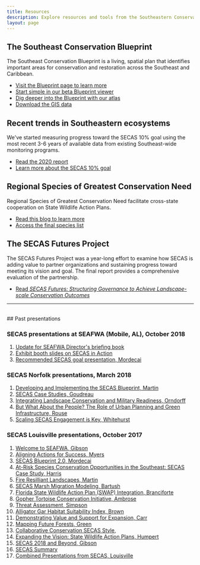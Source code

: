 ```yaml
---
title: Resources
description: Explore resources and tools from the Southeastern Conservation Adaptation Strategy.
layout: page
---
```

## The Southeast Conservation Blueprint

The Southeast Conservation Blueprint is a living, spatial plan that identifies important areas for conservation and restoration across the Southeast and Caribbean. 
<ul><li><a href="../blueprint">Visit the Blueprint page to learn more</a></li>
  <li><a href="https://blueprint.geoplatform.gov/southeast/">Start simple in our beta Blueprint viewer</a></li>
  <li><a href="https://seregion.databasin.org/galleries/5d5eb2989ea14a9f8df3ebb619fe470c">Dig deeper into the Blueprint with our atlas</a></li>
  <li><a href="https://www.sciencebase.gov/catalog/file/get/5f85ac4582cebef40f14c541?name=SE_Blueprint2020_DataDownload.zip">Download the GIS data</a></li></ul>

## Recent trends in Southeastern ecosystems

We've started measuring progress toward the SECAS 10% goal using the most recent 3-6 years of available data from existing Southeast-wide monitoring programs.
<ul><li><a href="../pdf/SECAS-goal-report-2020.pdf">Read the 2020 report</a></li>
  <li><a href="../our-goal">Learn more about the SECAS 10% goal</a></li></ul>
  
## Regional Species of Greatest Conservation Need

Regional Species of Greatest Conservation Need facilitate cross-state cooperation on State Wildlife Action Plans. 
<ul><li><a href="../2019/09/30/Priorities-for-Conservation-in-Southeastern-States.html">Read this blog to learn more</a></li>
  <li><a href="https://airtable.com/shrDBqYvc0WlUIfh7">Access the final species list</a></li></ul>
  
## The SECAS Futures Project

The SECAS Futures Project was a year-long effort to examine how SECAS is adding value to partner organizations and sustaining progress toward meeting its vision and goal. The final report provides a comprehensive evaluation of the partnership.
<ul><li><a href="../pdf/SECAS_Futures_final_report_March_2021.pdf">Read <i>SECAS Futures: Structuring Governance to Achieve Landscape-scale Conservation Outcomes</i></a></li></ul>
  
---
  
<br>## Past presentations
### SECAS presentations at SEAFWA (Mobile, AL), October 2018

1. [Update for SEAFWA Director's briefing book](../pdf/SEAFWA-briefing-book.pdf)
2. [Exhibit booth slides on SECAS in Action](../pdf/SECAS-slides.pdf)
3. [Recommended SECAS goal presentation, Mordecai](../pdf/Draft-SECAS-overarching-goal-for-SEAWFA-WDC.pdf)

### SECAS Norfolk presentations, March 2018

1. [Developing and Implementing the SECAS Blueprint, Martin](../pdf/norfolk/developing-and-implementing-the-SECAS-blueprint-Martin.pdf)
2. [SECAS Case Studies, Goudreau](../pdf/norfolk/SECAS-case-studies-Goudreau.pdf)
3. [Integrating Landscape Conservation and Military Readiness, Orndorff](../pdf/norfolk/integrating-landscape-conservation-and-military-readiness-Orndorff.pdf)
4. [But What About the People? The Role of Urban Planning and Green Infrastructure, Rouse](../pdf/norfolk/but-what-about-the-people-Rouse.pdf)
5. [Scaling SECAS Engagement is Key, Whitehurst](../pdf/norfolk/scaling-SECAS-engagement-is-the-key-Whitehurst.pdf)

### SECAS Louisville presentations, October 2017

1. [Welcome to SEAFWA, Gibson](../pdf/louisville/welcome-to-seafwa-gibson.pdf)
2. [Aligning Actions for Success, Myers](../pdf/louisville/aligning-actions-for-success-myers.pdf)
3. [SECAS Blueprint 2.0, Mordecai](../pdf/louisville/secas-blueprint-2.0-mordecai.pdf)
4. [At-Risk Species Conservation Opportunities in the Southeast: SECAS Case Study, Harris](../pdf/louisville/at-risk-species-for-secas-harris.pdf)
5. [Fire Resilliant Landscapes, Martin](../pdf/louisville/resilient-landscapes-and-fire​-martin.pdf)
6. [SECAS Marsh Migration Modeling, Bartush](../pdf/louisville/marsh-migration-modeling-bartush.pdf)
7. [Florida State Wildlife Action Plan (SWAP) Integration, Branciforte](../pdf/louisville/florida-swap-integration-branciforte.pdf)
8. [Gopher Tortoise Conservation Initiative, Ambrose](../pdf/louisville/gopher-tortoise-recovery-ambrose.pdf)
9. [Threat Assessment, Simpson](../pdf/louisville/threat-assessment-simpson.pdf)
10. [Alligator Gar Habitat Suitability Index, Brown](../pdf/louisville/alligator-gar-habitat-suitability-index-brown.pdf)
11. [Demonstrating Value and Support for Expansion, Carr](../pdf/louisville/demonstrating-value-and-support-for-expansion-carr.pdf)
12. [Mapping Future Forests, Green](../pdf/louisville/mapping-future-forests-greene.pdf)
13. [Collaborative Conservation SECAS Style, ](../pdf/louisville/collaborative-conservation-secas-style-waltham.pdf)
14. [Expanding the Vision: State Wildlife Action Plans, Humpert](../pdf/louisville/expanding-the-vision-humpert.pdf)
15. [SECAS 2018 and Beyond, Gibson](../pdf/louisville/secas-2018-and-beyond-gibson.pdf)
16. [SECAS Summary](../pdf/louisville/secas-summary-louisville.pdf)
17. [Combined Presentations from SECAS, Louisville](../pdf/louisville/secas-louisville-combined-presentations.pdf)

